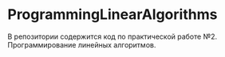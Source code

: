 # ProgrammingLinearAlgorithms
В репозитории содержится код по практической работе №2. Программирование линейных алгоритмов.
